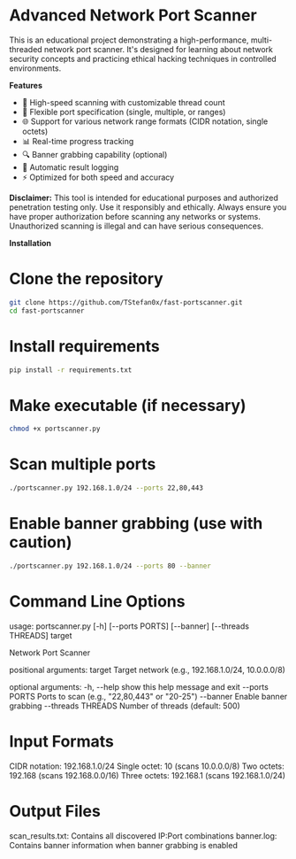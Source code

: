 # Advanced Network Port Scanner

This is an educational project demonstrating a high-performance, multi-threaded network port scanner. It's designed for learning about network security concepts and practicing ethical hacking techniques in controlled environments.

**Features**

* 🚀 High-speed scanning with customizable thread count
* 🎯 Flexible port specification (single, multiple, or ranges)
* 🌐 Support for various network range formats (CIDR notation, single octets)
* 📊 Real-time progress tracking
* 🔍 Banner grabbing capability (optional)
* 💾 Automatic result logging
* ⚡ Optimized for both speed and accuracy

**Disclaimer:** This tool is intended for educational purposes and authorized penetration testing only.  Use it responsibly and ethically. Always ensure you have proper authorization before scanning any networks or systems. Unauthorized scanning is illegal and can have serious consequences.

**Installation**
# Clone the repository
```bash
git clone https://github.com/TStefan0x/fast-portscanner.git
cd fast-portscanner
```
# Install requirements
```bash
pip install -r requirements.txt
```
# Make executable (if necessary)
```bash
chmod +x portscanner.py
```
# Scan multiple ports
```bash
./portscanner.py 192.168.1.0/24 --ports 22,80,443
```
# Enable banner grabbing (use with caution)
```bash
./portscanner.py 192.168.1.0/24 --ports 80 --banner
```
# Command Line Options

usage: portscanner.py [-h] [--ports PORTS] [--banner] [--threads THREADS] target

Network Port Scanner

positional arguments:
  target           Target network (e.g., 192.168.1.0/24, 10.0.0.0/8)

optional arguments:
  -h, --help       show this help message and exit
  --ports PORTS    Ports to scan (e.g., "22,80,443" or "20-25")
  --banner         Enable banner grabbing
  --threads THREADS  Number of threads (default: 500)

# Input Formats

CIDR notation: 192.168.1.0/24
Single octet: 10 (scans 10.0.0.0/8)
Two octets: 192.168 (scans 192.168.0.0/16)
Three octets: 192.168.1 (scans 192.168.1.0/24)
# Output Files

scan_results.txt: Contains all discovered IP:Port combinations
banner.log: Contains banner information when banner grabbing is enabled
